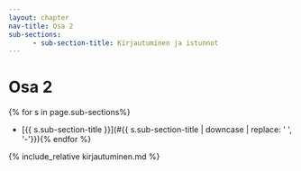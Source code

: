 ```yaml
---
layout: chapter
nav-title: Osa 2
sub-sections:
      - sub-section-title: Kirjautuminen ja istunnot
---
```

# Osa 2

{% for s in page.sub-sections%}
* [{{ s.sub-section-title }}](#{{ s.sub-section-title | downcase | replace: ' ', '-'}}){% endfor %}

{% include_relative kirjautuminen.md %}
